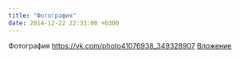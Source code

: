 ```yaml
---
title: "Фотография"
date: 2014-12-22 22:33:00 +0300
---
```


Фотография
<a class="vk-attach" href="https://vk.com/photo41076938_349328907">https://vk.com/photo41076938_349328907</a>
<a class="vk-attach" href="https://vk.com/photo41076938_349328907">Вложение</a>
